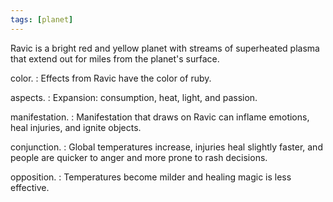 ```yaml
---
tags: [planet]
---
```


Ravic is a bright red and yellow planet with streams of superheated plasma that extend out for miles from the planet's surface.

color.
: Effects from Ravic have the color of <span class="text-[#ee1615]">ruby</span>.

aspects.
: Expansion: consumption, heat, light, and passion.

manifestation.
: Manifestation that draws on Ravic can inflame emotions, heal injuries, and ignite objects.

conjunction.
: Global temperatures increase, injuries heal slightly faster, and people are quicker to anger and more prone to rash decisions.

opposition.
: Temperatures become milder and healing magic is less effective.
